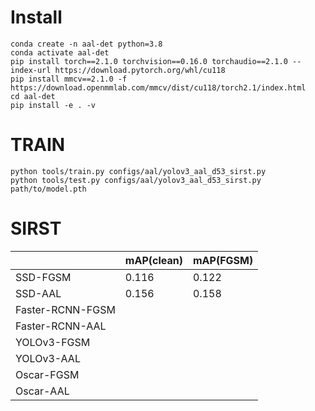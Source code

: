 # Install
```
conda create -n aal-det python=3.8
conda activate aal-det
pip install torch==2.1.0 torchvision==0.16.0 torchaudio==2.1.0 --index-url https://download.pytorch.org/whl/cu118
pip install mmcv==2.1.0 -f https://download.openmmlab.com/mmcv/dist/cu118/torch2.1/index.html
cd aal-det
pip install -e . -v
```

# TRAIN

```shell
python tools/train.py configs/aal/yolov3_aal_d53_sirst.py
python tools/test.py configs/aal/yolov3_aal_d53_sirst.py path/to/model.pth
```

# SIRST

||mAP(clean)|mAP(FGSM)|
|---|---|---|
|SSD-FGSM|0.116|0.122|
|SSD-AAL|0.156|0.158|
|Faster-RCNN-FGSM|||
|Faster-RCNN-AAL|||
|YOLOv3-FGSM|||
|YOLOv3-AAL|||
|Oscar-FGSM|||
|Oscar-AAL|||